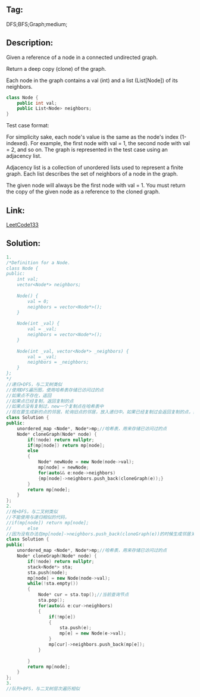 ## Tag:
DFS;BFS;Graph;medium;  
## Description:
Given a reference of a node in a connected undirected graph.

Return a deep copy (clone) of the graph.

Each node in the graph contains a val (int) and a list (List[Node]) of its neighbors.
```c++
class Node {
    public int val;
    public List<Node> neighbors;
}
```

Test case format:

For simplicity sake, each node's value is the same as the node's index (1-indexed). For example, the first node with val = 1, the second node with val = 2, and so on. The graph is represented in the test case using an adjacency list.

Adjacency list is a collection of unordered lists used to represent a finite graph. Each list describes the set of neighbors of a node in the graph.

The given node will always be the first node with val = 1. You must return the copy of the given node as a reference to the cloned graph.

## Link:
[LeetCode133](https://leetcode-cn.com/problems/clone-graph/)  
## Solution:
```C++
1.
/*Definition for a Node.
class Node {
public:
    int val;
    vector<Node*> neighbors;
    
    Node() {
        val = 0;
        neighbors = vector<Node*>();
    }
    
    Node(int _val) {
        val = _val;
        neighbors = vector<Node*>();
    }
    
    Node(int _val, vector<Node*> _neighbors) {
        val = _val;
        neighbors = _neighbors;
    }
};
*/
//递归+DFS，与二叉树类似
//使用DFS遍历图，使用哈希表存储已访问过的点
//如果点不存在，返回
//如果点已经复制，返回复制的点
//如果点没有复制过，new一个复制点在哈希表中
//现在要生成新的点的邻居，轮询旧点的邻居，放入递归中。如果已经复制过会返回复制的点，如果没有复制过继续递归直到返回复制的点。
class Solution {
public:
    unordered_map <Node*, Node*>mp;//哈希表，用来存储已访问过的点
    Node* cloneGraph(Node* node) {
        if(!node) return nullptr;
        if(mp[node]) return mp[node];
        else
        {
            Node* newNode = new Node(node->val);
            mp[node] = newNode;
            for(auto&& e:node->neighbors)
            {mp[node]->neighbors.push_back(cloneGraph(e));}
        }
        return mp[node];
    }
};
2.
//栈+DFS，与二叉树类似
//不能使用与递归相似的代码，
//if(mp[node]) return mp[node];
//      else
//因为没有办法在mp[node]->neighbors.push_back(cloneGraph(e))的时候生成邻居关系
class Solution {
public:
    unordered_map <Node*, Node*>mp;//哈希表，用来存储已访问过的点
    Node* cloneGraph(Node* node) {
        if(!node) return nullptr;
        stack<Node*> sta;
        sta.push(node);
        mp[node] = new Node(node->val);
        while(!sta.empty())
        {
            Node* cur = sta.top();//当前查询节点
            sta.pop();
            for(auto&& e:cur->neighbors)
            {
                if(!mp[e])
                {
                    sta.push(e);
                    mp[e] = new Node(e->val);
                }
                mp[cur]->neighbors.push_back(mp[e]);
            }
            
        }
        return mp[node];
    }
};
3.
//队列+BFS，与二叉树层次遍历相似

```
